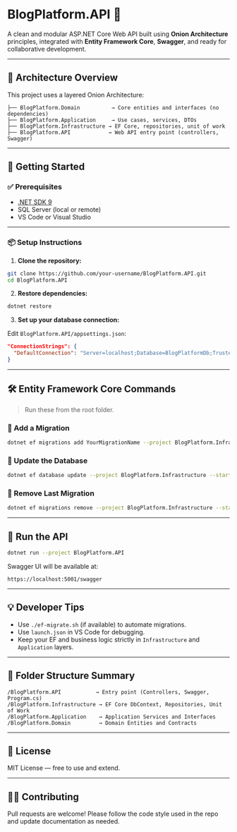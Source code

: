 # BlogPlatform.API 🧅

A clean and modular ASP.NET Core Web API built using **Onion Architecture** principles, integrated with **Entity Framework Core**, **Swagger**, and ready for collaborative development.

---

## 🧱 Architecture Overview

This project uses a layered Onion Architecture:

```
├── BlogPlatform.Domain          → Core entities and interfaces (no dependencies)
├── BlogPlatform.Application     → Use cases, services, DTOs
├── BlogPlatform.Infrastructure → EF Core, repositories, unit of work
├── BlogPlatform.API            → Web API entry point (controllers, Swagger)
```

---

## 🚀 Getting Started

### ✅ Prerequisites

- [.NET SDK 9](https://dotnet.microsoft.com/en-us/download/dotnet/9.0)
- SQL Server (local or remote)
- VS Code or Visual Studio

---

### 📦 Setup Instructions

1. **Clone the repository:**

```bash
git clone https://github.com/your-username/BlogPlatform.API.git
cd BlogPlatform.API
```

2. **Restore dependencies:**

```bash
dotnet restore
```

3. **Set up your database connection:**

Edit `BlogPlatform.API/appsettings.json`:

```json
"ConnectionStrings": {
  "DefaultConnection": "Server=localhost;Database=BlogPlatformDb;Trusted_Connection=True;TrustServerCertificate=True;"
}
```

---

## 🛠 Entity Framework Core Commands

> Run these from the root folder.

### 🔸 Add a Migration

```bash
dotnet ef migrations add YourMigrationName --project BlogPlatform.Infrastructure --startup-project BlogPlatform.API
```

### 🔸 Update the Database

```bash
dotnet ef database update --project BlogPlatform.Infrastructure --startup-project BlogPlatform.API
```

### 🔸 Remove Last Migration

```bash
dotnet ef migrations remove --project BlogPlatform.Infrastructure --startup-project BlogPlatform.API
```

---

## 🧪 Run the API

```bash
dotnet run --project BlogPlatform.API
```

Swagger UI will be available at:

```
https://localhost:5001/swagger
```

---

## 💡 Developer Tips

- Use `./ef-migrate.sh` (if available) to automate migrations.
- Use `launch.json` in VS Code for debugging.
- Keep your EF and business logic strictly in `Infrastructure` and `Application` layers.

---

## 📂 Folder Structure Summary

```
/BlogPlatform.API           → Entry point (Controllers, Swagger, Program.cs)
/BlogPlatform.Infrastructure → EF Core DbContext, Repositories, Unit of Work
/BlogPlatform.Application    → Application Services and Interfaces
/BlogPlatform.Domain         → Domain Entities and Contracts
```

---

## 📜 License

MIT License — free to use and extend.

---

## 🙋‍♀️ Contributing

Pull requests are welcome! Please follow the code style used in the repo and update documentation as needed.
